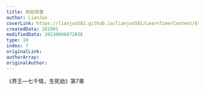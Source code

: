 ```yaml
---
title: 枪如惊雷
author: LianJun
coverLink: https://lianjun581.github.io/lianjun581/LearnTime/Content/Essay/7/cover.png
createdData: 201901
modifiedData: 20230806072038
type: 10
index: 7
originalLink:
authorArray:
originalAuthor:
---
```




《界王—七千情，生死劫》第7章